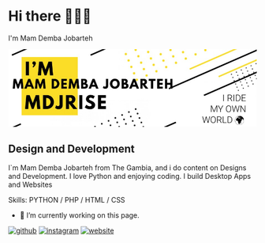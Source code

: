 # Hi there 👋🏾😊 <br>
I'm Mam Demba Jobarteh

![Designs and Development](https://github.com/Mdjrise/Mdjrise/blob/main/banner.jpg)

## Design and Development

I`m Mam Demba Jobarteh from The Gambia, and i do content on Designs and Development.
I love Python and enjoying coding. I build Desktop Apps and Websites

Skills: PYTHON / PHP / HTML / CSS

- 🔭 I’m currently working on this page. 


[<img src='https://cdn.jsdelivr.net/npm/simple-icons@3.0.1/icons/github.svg' alt='github' height='40'>](https://github.com/mdjrise)  [<img src='https://cdn.jsdelivr.net/npm/simple-icons@3.0.1/icons/instagram.svg' alt='instagram' height='40'>](https://www.instagram.com/mdjrise/)  [<img src='https://cdn.jsdelivr.net/npm/simple-icons@3.0.1/icons/icloud.svg' alt='website' height='40'>](http://mdjrise.ml/)   
